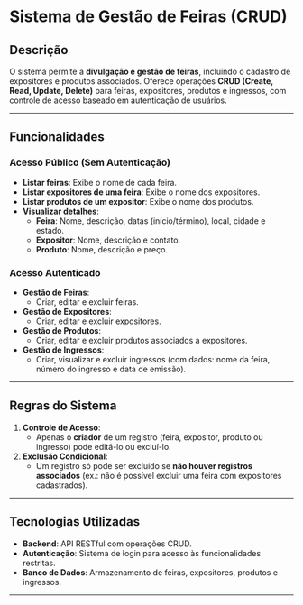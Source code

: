 # Sistema de Gestão de Feiras (CRUD)  

## Descrição  
O sistema permite a **divulgação e gestão de feiras**, incluindo o cadastro de expositores e produtos associados. Oferece operações **CRUD (Create, Read, Update, Delete)** para feiras, expositores, produtos e ingressos, com controle de acesso baseado em autenticação de usuários.  

---

## Funcionalidades  

### **Acesso Público (Sem Autenticação)**  
- **Listar feiras**: Exibe o nome de cada feira.  
- **Listar expositores de uma feira**: Exibe o nome dos expositores.  
- **Listar produtos de um expositor**: Exibe o nome dos produtos.  
- **Visualizar detalhes**:  
  - **Feira**: Nome, descrição, datas (início/término), local, cidade e estado.  
  - **Expositor**: Nome, descrição e contato.  
  - **Produto**: Nome, descrição e preço.  

### **Acesso Autenticado**  
- **Gestão de Feiras**:  
  - Criar, editar e excluir feiras.  
- **Gestão de Expositores**:  
  - Criar, editar e excluir expositores.  
- **Gestão de Produtos**:  
  - Criar, editar e excluir produtos associados a expositores.  
- **Gestão de Ingressos**:  
  - Criar, visualizar e excluir ingressos (com dados: nome da feira, número do ingresso e data de emissão).  

---

## Regras do Sistema  
1. **Controle de Acesso**:  
   - Apenas o **criador** de um registro (feira, expositor, produto ou ingresso) pode editá-lo ou excluí-lo.  
2. **Exclusão Condicional**:  
   - Um registro só pode ser excluído se **não houver registros associados** (ex.: não é possível excluir uma feira com expositores cadastrados).  

---

## Tecnologias Utilizadas  
- **Backend**: API RESTful com operações CRUD.  
- **Autenticação**: Sistema de login para acesso às funcionalidades restritas.  
- **Banco de Dados**: Armazenamento de feiras, expositores, produtos e ingressos.  

---
